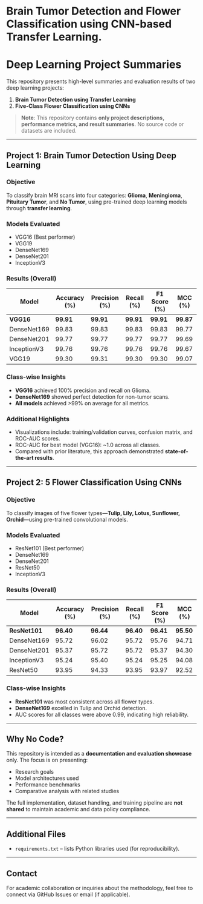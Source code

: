 # Brain Tumor Detection and Flower Classification using CNN-based Transfer Learning.

# Deep Learning Project Summaries

This repository presents high-level summaries and evaluation results of two deep learning projects:

1. **Brain Tumor Detection using Transfer Learning**
2. **Five-Class Flower Classification using CNNs**

> **Note**: This repository contains **only project descriptions, performance metrics, and result summaries**. No source code or datasets are included.

---

## Project 1: Brain Tumor Detection Using Deep Learning

### Objective
To classify brain MRI scans into four categories: **Glioma**, **Meningioma**, **Pituitary Tumor**, and **No Tumor**, using pre-trained deep learning models through **transfer learning**.

### Models Evaluated
- VGG16 (Best performer)
- VGG19
- DenseNet169
- DenseNet201
- InceptionV3

### Results (Overall)

| Model         | Accuracy (%) | Precision (%) | Recall (%) | F1 Score (%) | MCC (%)   |
|---------------|--------------|----------------|-------------|---------------|-----------|
| **VGG16**     | **99.91**    | **99.91**      | **99.91**   | **99.91**     | **99.87** |
| DenseNet169   | 99.83        | 99.83          | 99.83       | 99.83         | 99.77     |
| DenseNet201   | 99.77        | 99.77          | 99.77       | 99.77         | 99.69     |
| InceptionV3   | 99.76        | 99.76          | 99.76       | 99.76         | 99.67     |
| VGG19         | 99.30        | 99.31          | 99.30       | 99.30         | 99.07     |

### Class-wise Insights
- **VGG16** achieved 100% precision and recall on Glioma.
- **DenseNet169** showed perfect detection for non-tumor scans.
- **All models** achieved >99% on average for all metrics.

### Additional Highlights
- Visualizations include: training/validation curves, confusion matrix, and ROC-AUC scores.
- ROC-AUC for best model (VGG16): ~1.0 across all classes.
- Compared with prior literature, this approach demonstrated **state-of-the-art results**.

---

## Project 2: 5 Flower Classification Using CNNs

### Objective
To classify images of five flower types—**Tulip, Lily, Lotus, Sunflower, Orchid**—using pre-trained convolutional models.

### Models Evaluated
- ResNet101 (Best performer)
- DenseNet169
- DenseNet201
- ResNet50
- InceptionV3

### Results (Overall)

| Model         | Accuracy (%) | Precision (%) | Recall (%) | F1 Score (%) | MCC (%)  |
|---------------|--------------|----------------|-------------|---------------|----------|
| **ResNet101** | **96.40**    | **96.44**      | **96.40**   | **96.41**     | **95.50**|
| DenseNet169   | 95.72        | 96.02          | 95.72       | 95.76         | 94.71    |
| DenseNet201   | 95.37        | 95.72          | 95.72       | 95.37         | 94.30    |
| InceptionV3   | 95.24        | 95.40          | 95.24       | 95.25         | 94.08    |
| ResNet50      | 93.95        | 94.33          | 93.95       | 93.97         | 92.52    |

### Class-wise Insights
- **ResNet101** was most consistent across all flower types.
- **DenseNet169** excelled in Tulip and Orchid detection.
- AUC scores for all classes were above 0.99, indicating high reliability.

---

## Why No Code?

This repository is intended as a **documentation and evaluation showcase** only. The focus is on presenting:
- Research goals
- Model architectures used
- Performance benchmarks
- Comparative analysis with related studies

The full implementation, dataset handling, and training pipeline are **not shared** to maintain academic and data policy compliance.

---

## Additional Files

- `requirements.txt` – lists Python libraries used (for reproducibility).

---

## Contact

For academic collaboration or inquiries about the methodology, feel free to connect via GitHub Issues or email (if applicable).
